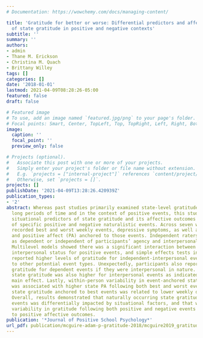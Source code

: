 ```yaml
---
# Documentation: https://wowchemy.com/docs/managing-content/

title: 'Gratitude for better or worse: Differential predictors and affective outcomes
  of state gratitude in positive and negative contexts'
subtitle: ''
summary: ''
authors:
- admin
- Thane M. Erickson
- Christina M. Quach
- Brittany Willey
tags: []
categories: []
date: '2018-01-01'
lastmod: 2021-04-09T08:28:26-05:00
featured: false
draft: false

# Featured image
# To use, add an image named `featured.jpg/png` to your page's folder.
# Focal points: Smart, Center, TopLeft, Top, TopRight, Left, Right, BottomLeft, Bottom, BottomRight.
image:
  caption: ''
  focal_point: ''
  preview_only: false

# Projects (optional).
#   Associate this post with one or more of your projects.
#   Simply enter your project's folder or file name without extension.
#   E.g. `projects = ["internal-project"]` references `content/project/deep-learning/index.md`.
#   Otherwise, set `projects = []`.
projects: []
publishDate: '2021-04-09T13:28:26.420939Z'
publication_types:
- '2'
abstract: Whereas past studies primarily examined state-level gratitude measured across
  long periods of time and in the context of positive events, this study assessed
  situational predictors of state gratitude and its affective outcomes in the context
  of specific positive and negative naturalistic events. Across seven weeks, 147 undergraduates
  recorded best and worst weekly events, depressive symptoms, as well as gratitude
  and positive affect (PA) anchored to those events. Independent raters coded events
  as dependent or independent of participants’ agency and interpersonal or noninterpersonal.
  Multilevel models showed there was a significant interaction between agency and
  interpersonal status for positive events, and simple effects tests indicated participants
  reported higher levels of gratitude for independent-interpersonal events compared
  to other potential event types. Unexpectedly, participants also reported higher
  gratitude for dependent events if they were interpersonal in nature. Negative event-anchored
  state gratitude was also higher for interpersonal events as indicated by a significant
  main effect. Lastly, within-person variability in event-anchored state gratitude
  was associated with higher state PA following both best and worst events, but only
  state gratitude anchored to best events was related to lower weekly depressive symptoms.
  Overall, results demonstrated that naturally occurring state gratitude for specific
  events was differentially impacted by situational factors, and that within-person
  variability in gratitude following both positive and negative events is related
  to positive affective outcomes.
publication: '*Journal of Positive School Psychology*'
url_pdf: publication/mcguire-adam-p-gratitude-2018/mcguire2019_gratitudebetter.pdf
---
```


